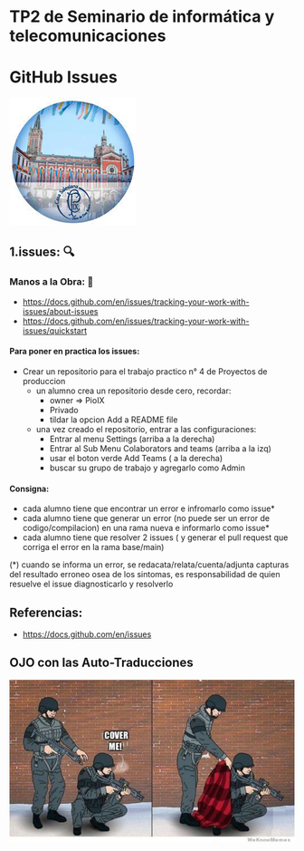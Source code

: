 # TP2 de Seminario de informática y telecomunicaciones
# GitHub Issues

![pio Logo](logopio.jpg)

## 1.issues: :mag:

### Manos a la Obra: :construction_worker:
* https://docs.github.com/en/issues/tracking-your-work-with-issues/about-issues
* https://docs.github.com/en/issues/tracking-your-work-with-issues/quickstart

#### Para poner en practica los issues:
* Crear un repositorio para el trabajo practico n° 4 de Proyectos de produccion
  * un alumno crea un repositorio desde cero, recordar:
      * owner => PioIX
      * Privado
      * tildar la opcion Add a README file   
  * una vez creado el repositorio, entrar a las configuraciones:
    * Entrar al menu Settings (arriba a la derecha)
    * Entrar al Sub Menu Colaborators and teams (arriba a la izq)
    * usar el boton verde Add Teams ( a la derecha)
    * buscar su grupo de trabajo y agregarlo como Admin

#### Consigna:
* cada alumno tiene que encontrar un error e infromarlo como issue*
* cada alumno tiene que generar un error (no puede ser un error de codigo/compilacion) en una rama nueva e informarlo como issue*
* cada alumno tiene que resolver 2 issues ( y generar el pull request que corriga el error en la rama base/main)

(*) cuando se informa un error, se redacata/relata/cuenta/adjunta capturas del resultado erroneo osea de los sintomas, es responsabilidad de quien resuelve el issue diagnosticarlo y resolverlo  
## Referencias:

* https://docs.github.com/en/issues

## OJO con las Auto-Traducciones

![meme](ojotranslate.jpeg)


